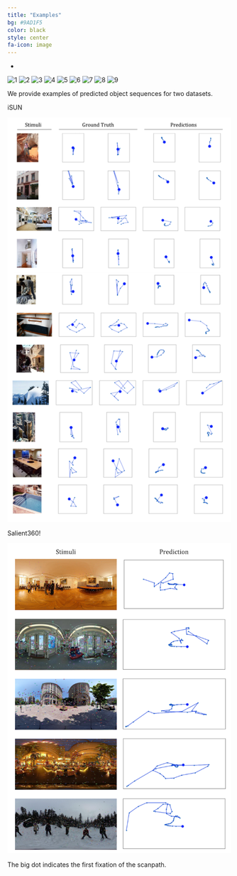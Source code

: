 ```yaml
---
title: "Examples"
bg: #9AD1F5
color: black
style: center
fa-icon: image
---
```


-
<div>
<img class="row small column"   src="./assets/samples/1.png" alt="1" title="1" />
<img class="row small column"   src="./assets/samples/2.png" alt="2" title="2" />
<img class="row small column"   src="./assets/samples/3.png" alt="3" title="3" />
<img class="row small column"   src="./assets/samples/4.png" alt="4" title="4" />
<img class="row small column"   src="./assets/samples/5.png" alt="5" title="5" />
<img class="row small column"   src="./assets/samples/6.png" alt="6" title="6" />
<img class="row small column"   src="./assets/samples/7.png" alt="7" title="7" />
<img class="row small column"   src="./assets/samples/8.png" alt="8" title="8" />
<img class="row small column"   src="./assets/samples/9.png" alt="9" title="9" />
</div>


We provide examples of predicted object sequences for two datasets.

iSUN

![CVPPP results](./img/ex_isun.png)

Salient360!

![Pascal results](./img/ex_360.png)


The big dot indicates the first fixation of the scanpath. 
